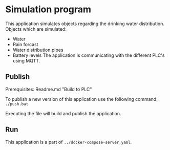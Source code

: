 # Simulation program

This application simulates objects regarding the drinking water distribution.
Objects which are simulated:

- Water
- Rain forcast
- Water distribution pipes
- Battery levels
The application is communicating with the different PLC's using MQTT.

## Publish

Prerequisites: Readme.md "Build to PLC"

To publish a new version of this application use the following command:  
`./push.bat`

Executing the file will build and publish the application.

## Run

This application is a part of `../docker-compose-server.yaml`.
